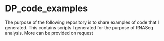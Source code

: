 # DP_code_examples
The purpose of the following repository is to share examples of code that I generated. This contains scripts I generated for the purpose of RNASeq analysis.
More can be provided on request
